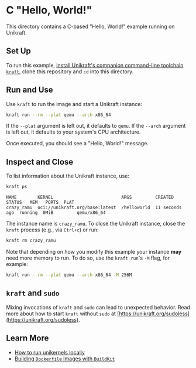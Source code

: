 # C "Hello, World!"

This directory contains a C-based "Hello, World!" example running on Unikraft.

## Set Up

To run this example, [install Unikraft's companion command-line toolchain `kraft`](https://unikraft.org/docs/cli), clone this repository and `cd` into this directory.

## Run and Use

Use `kraft` to run the image and start a Unikraft instance:

```bash
kraft run --rm --plat qemu --arch x86_64
```

If the `--plat` argument is left out, it defaults to `qemu`.
If the `--arch` argument is left out, it defaults to your system's CPU architecture.

Once executed, you should see a "Hello, World!" message.

## Inspect and Close

To list information about the Unikraft instance, use:

```bash
kraft ps
```

```text
NAME        KERNEL                          ARGS         CREATED         STATUS   MEM   PORTS  PLAT
crazy_ramu  oci://unikraft.org/base:latest  /helloworld  11 seconds ago  running  0MiB         qemu/x86_64
```

The instance name is `crazy_ramu`.
To close the Unikraft instance, close the `kraft` process (e.g., via `Ctrl+c`) or run:

```bash
kraft rm crazy_ramu
```

Note that depending on how you modify this example your instance **may** need more memory to run.
To do so, use the `kraft run`'s `-M` flag, for example:

```bash
kraft run --rm --plat qemu --arch x86_64 -M 256M
```

## `kraft` and `sudo`

Mixing invocations of `kraft` and `sudo` can lead to unexpected behavior.
Read more about how to start `kraft` without `sudo` at [https://unikraft.org/sudoless](https://unikraft.org/sudoless).

## Learn More

- [How to run unikernels locally](https://unikraft.org/docs/cli/running)
- [Building `Dockerfile` Images with `BuildKit`](https://unikraft.org/guides/building-dockerfile-images-with-buildkit)
